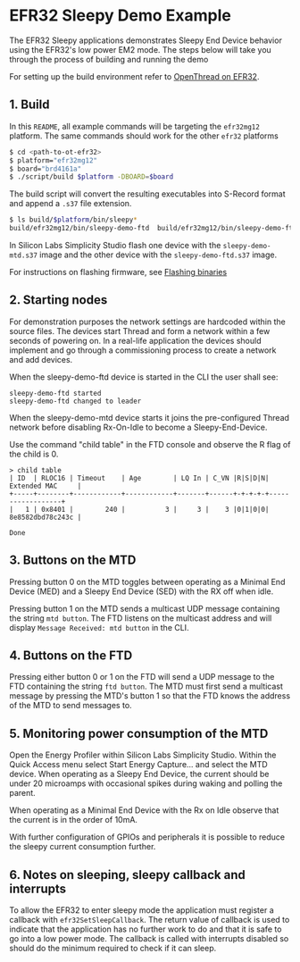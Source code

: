 # EFR32 Sleepy Demo Example

The EFR32 Sleepy applications demonstrates Sleepy End Device behavior using the EFR32's low power EM2 mode. The steps below will take you through the process of building and running the demo

For setting up the build environment refer to [OpenThread on EFR32](../../src/README.md).

## 1. Build

In this `README`, all example commands will be targeting the `efr32mg12` platform. The same commands should work for the other `efr32` platforms

```bash
$ cd <path-to-ot-efr32>
$ platform="efr32mg12"
$ board="brd4161a"
$ ./script/build $platform -DBOARD=$board
```

The build script will convert the resulting executables into S-Record format and append a `.s37` file extension.

```bash
$ ls build/$platform/bin/sleepy*
build/efr32mg12/bin/sleepy-demo-ftd  build/efr32mg12/bin/sleepy-demo-ftd.s37  build/efr32mg12/bin/sleepy-demo-mtd  build/efr32mg12/bin/sleepy-demo-mtd.s37
```

In Silicon Labs Simplicity Studio flash one device with the `sleepy-demo-mtd.s37` image and the other device with the `sleepy-demo-ftd.s37` image.

For instructions on flashing firmware, see [Flashing binaries](../../README.md#flash)

## 2. Starting nodes

For demonstration purposes the network settings are hardcoded within the source files. The devices start Thread and form a network within a few seconds of powering on. In a real-life application the devices should implement and go through a commissioning process to create a network and add devices.

When the sleepy-demo-ftd device is started in the CLI the user shall see:

```
sleepy-demo-ftd started
sleepy-demo-ftd changed to leader
```

When the sleepy-demo-mtd device starts it joins the pre-configured Thread network before disabling Rx-On-Idle to become a Sleepy-End-Device.

Use the command "child table" in the FTD console and observe the R flag of the child is 0.

```
> child table
| ID  | RLOC16 | Timeout    | Age        | LQ In | C_VN |R|S|D|N| Extended MAC     |
+-----+--------+------------+------------+-------+------+-+-+-+-+------------------+
|   1 | 0x8401 |        240 |          3 |     3 |    3 |0|1|0|0| 8e8582dbd78c243c |

Done
```

## 3. Buttons on the MTD

Pressing button 0 on the MTD toggles between operating as a Minimal End Device (MED) and a Sleepy End Device (SED) with the RX off when idle.

Pressing button 1 on the MTD sends a multicast UDP message containing the string `mtd button`. The FTD listens on the multicast address and will display `Message Received: mtd button` in the CLI.

## 4. Buttons on the FTD

Pressing either button 0 or 1 on the FTD will send a UDP message to the FTD containing the string `ftd button`. The MTD must first send a multicast message by pressing the MTD's button 1 so that the FTD knows the address of the MTD to send messages to.

## 5. Monitoring power consumption of the MTD

Open the Energy Profiler within Silicon Labs Simplicity Studio. Within the Quick Access menu select Start Energy Capture... and select the MTD device. When operating as a Sleepy End Device, the current should be under 20 microamps with occasional spikes during waking and polling the parent.

When operating as a Minimal End Device with the Rx on Idle observe that the current is in the order of 10mA.

With further configuration of GPIOs and peripherals it is possible to reduce the sleepy current consumption further.

## 6. Notes on sleeping, sleepy callback and interrupts

To allow the EFR32 to enter sleepy mode the application must register a callback with `efr32SetSleepCallback`. The return value of callback is used to indicate that the application has no further work to do and that it is safe to go into a low power mode. The callback is called with interrupts disabled so should do the minimum required to check if it can sleep.
